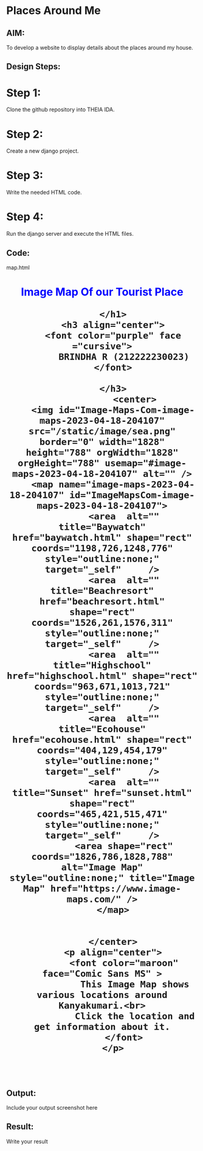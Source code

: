 # Places Around Me
## AIM:
To develop a website to display details about the places around my house.

## Design Steps:
# Step 1:
Clone the github repository into THEIA IDA.

# Step 2:
Create a new django project.

# Step 3:
Write the needed HTML code.

# Step 4:
Run the django server and execute the HTML files.

## Code:
map.html
<!DOCTYPE html>
<html>
    <head>
        <title>
            Image Map
        </title>
    </head>
    <body >
        <h1 align="center" >
            <font color="blue" >
                    Image Map Of our Tourist Place
            </font>


            
        </h1>
        <h3 align="center">
        <font color="purple" face ="cursive">
            BRINDHA R (212222230023)
        </font>
            
        </h3>
                <center>
        <img id="Image-Maps-Com-image-maps-2023-04-18-204107" src="/static/image/sea.png" border="0" width="1828" height="788" orgWidth="1828" orgHeight="788" usemap="#image-maps-2023-04-18-204107" alt="" />
        <map name="image-maps-2023-04-18-204107" id="ImageMapsCom-image-maps-2023-04-18-204107">
            <area  alt="" title="Baywatch" href="baywatch.html" shape="rect" coords="1198,726,1248,776" style="outline:none;" target="_self"     />
            <area  alt="" title="Beachresort" href="beachresort.html" shape="rect" coords="1526,261,1576,311" style="outline:none;" target="_self"     />
            <area  alt="" title="Highschool" href="highschool.html" shape="rect" coords="963,671,1013,721" style="outline:none;" target="_self"     />
            <area  alt="" title="Ecohouse" href="ecohouse.html" shape="rect" coords="404,129,454,179" style="outline:none;" target="_self"     />
            <area  alt="" title="Sunset" href="sunset.html" shape="rect" coords="465,421,515,471" style="outline:none;" target="_self"     />
            <area shape="rect" coords="1826,786,1828,788" alt="Image Map" style="outline:none;" title="Image Map" href="https://www.image-maps.com/" />
        </map>


        </center>
        <p align="center">
            <font color="maroon"  face="Comic Sans MS" >
                This Image Map shows various locations around Kanyakumari.<br>
                Click the location and get information about it.
            </font>
        </p>


    </body>
</html>


## Output:
Include your output screenshot here

## Result:
Write your result
